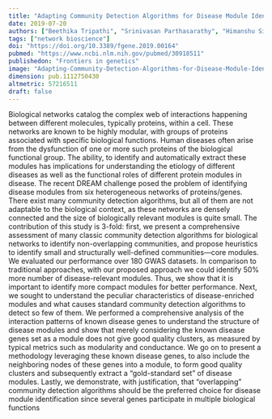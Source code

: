 ```yaml
---
title: "Adapting Community Detection Algorithms for Disease Module Identification in Heterogeneous Biological Networks"
date: 2019-07-20
authors: ["Beethika Tripathi", "Srinivasan Parthasarathy", "Himanshu Sinha", "Karthik Raman", "B Ravindran"]
tags: ["network bioscience"]
doi: "https://doi.org/10.3389/fgene.2019.00164"
pubmed: "https://www.ncbi.nlm.nih.gov/pubmed/30918511"
publishedon: "Frontiers in genetics"
image: "Adapting-Community-Detection-Algorithms-for-Disease-Module-Identification.jpg"
dimension: pub.1112750430
altmetric: 57216511
draft: false
---
```

Biological networks catalog the complex web of interactions happening between different molecules, typically proteins, within a cell. These networks are known to be highly modular, with groups of proteins associated with specific biological functions. Human diseases often arise from the dysfunction of one or more such proteins of the biological functional group. The ability, to identify and automatically extract these modules has implications for understanding the etiology of different diseases as well as the functional roles of different protein modules in disease. The recent DREAM challenge posed the problem of identifying disease modules from six heterogeneous networks of proteins/genes. There exist many community detection algorithms, but all of them are not adaptable to the biological context, as these networks are densely connected and the size of biologically relevant modules is quite small. The contribution of this study is 3-fold: first, we present a comprehensive assessment of many classic community detection algorithms for biological networks to identify non-overlapping communities, and propose heuristics to identify small and structurally well-defined communities—core modules. We evaluated our performance over 180 GWAS datasets. In comparison to traditional approaches, with our proposed approach we could identify 50% more number of disease-relevant modules. Thus, we show that it is important to identify more compact modules for better performance. Next, we sought to understand the peculiar characteristics of disease-enriched modules and what causes standard community detection algorithms to detect so few of them. We performed a comprehensive analysis of the interaction patterns of known disease genes to understand the structure of disease modules and show that merely considering the known disease genes set as a module does not give good quality clusters, as measured by typical metrics such as modularity and conductance. We go on to present a methodology leveraging these known disease genes, to also include the neighboring nodes of these genes into a module, to form good quality clusters and subsequently extract a “gold-standard set” of disease modules. Lastly, we demonstrate, with justification, that “overlapping” community detection algorithms should be the preferred choice for disease module identification since several genes participate in multiple biological functions